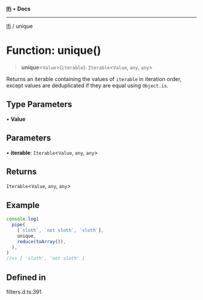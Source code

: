 [**lfi**](../readme.md) • **Docs**

***

[lfi](../globals.md) / unique

# Function: unique()

> **unique**\<`Value`\>(`iterable`): `Iterable`\<`Value`, `any`, `any`\>

Returns an iterable containing the values of `iterable` in iteration order,
except values are deduplicated if they are equal using `Object.is`.

## Type Parameters

• **Value**

## Parameters

• **iterable**: `Iterable`\<`Value`, `any`, `any`\>

## Returns

`Iterable`\<`Value`, `any`, `any`\>

## Example

```js
console.log(
  pipe(
    [`sloth`, `not sloth`, `sloth`],
    unique,
    reduce(toArray()),
  ),
)
//=> [ 'sloth', 'not sloth' ]
```

## Defined in

filters.d.ts:391
